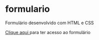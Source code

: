# formulario
Formulário desenvolvido com HTML e CSS
<p> <a href="https://dxxiogo.github.io/formulario/" target="_blank"> Clique aqui </a> para ter acesso ao formulário</p>
